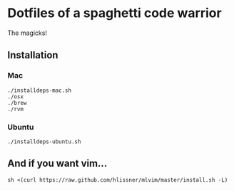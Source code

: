 # Dotfiles of a spaghetti code warrior

The magicks!

## Installation
### Mac

    ./installdeps-mac.sh
    ./osx
    ./brew
    ./rvm

### Ubuntu

    ./installdeps-ubuntu.sh

## And if you want vim...

    sh <(curl https://raw.github.com/hlissner/mlvim/master/install.sh -L)
